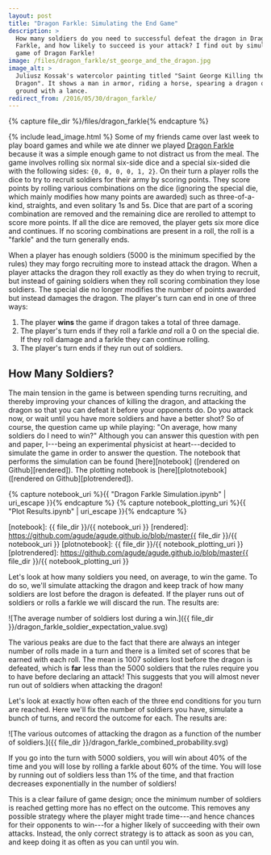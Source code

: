 ```yaml
---
layout: post
title: "Dragon Farkle: Simulating the End Game"
description: >
  How many soldiers do you need to successful defeat the dragon in Dragon
  Farkle, and how likely to succeed is your attack? I find out by simulating a
  game of Dragon Farkle!
image: /files/dragon_farkle/st_george_and_the_dragon.jpg
image_alt: >
  Juliusz Kossak's watercolor painting titled "Saint George Killing the
  Dragon". It shows a man in armor, riding a horse, spearing a dragon on the
  ground with a lance.
redirect_from: /2016/05/30/dragon_farkle/
---
```


{% capture file_dir %}/files/dragon_farkle{% endcapture %}

{% include lead_image.html %} 
Some of my friends came over last week to play board games and while we ate
dinner we played [Dragon Farkle][dragonfarkle] because it was a simple enough
game to not distract us from the meal. The game involves rolling six normal
six-side dice and a special six-sided die with the following sides: `{0, 0, 0,
0, 1, 2}`. On their turn a player rolls the dice to try to recruit soldiers
for their army by scoring points. They score points by rolling various
combinations on the dice (ignoring the special die, which mainly modifies how
many points are awarded) such as three-of-a-kind, straights, and even solitary
1s and 5s. Dice that are part of a scoring combination are removed and the
remaining dice are rerolled to attempt to score more points. If all the dice
are removed, the player gets six more dice and continues. If no scoring
combinations are present in a roll, the roll is a "farkle" and the turn
generally ends.

[dragonfarkle]: https://www.zmangames.com/en/products/dragon-farkle/

When a player has enough soldiers (5000 is the minimum specified by the rules)
they may forgo recruiting more to instead attack the dragon. When a player
attacks the dragon they roll exactly as they do when trying to recruit, but
instead of gaining soldiers when they roll scoring combination they lose
soldiers. The special die no longer modifies the number of points awarded but
instead damages the dragon. The player's turn can end in one of three ways:

1. The player **wins** the game if dragon takes a total of three damage.
2. The player's turn ends if they roll a farkle *and* roll a 0 on the special
   die. If they roll damage and a farkle they can continue rolling.
3. The player's turn ends if they run out of soldiers.

## How Many Soldiers?

The main tension in the game is between spending turns recruiting, and thereby
improving your chances of killing the dragon, and attacking the dragon so that
you can defeat it before your opponents do. Do you attack now, or wait until
you have more soldiers and have a better shot? So of course, the question came
up while playing: "On average, how many soldiers do I need to win?" Although
you can answer this question with pen and paper, I---being an experimental
physicist at heart---decided to simulate the game in order to answer the
question. The notebook that performs the simulation can be found
[here][notebook] ([rendered on Github][rendered]). The plotting notebook is
[here][plotnotebook] ([rendered on Github][plotrendered]).

{% capture notebook_uri %}{{ "Dragon Farkle Simulation.ipynb" | uri_escape }}{% endcapture %} 
{% capture notebook_plotting_uri %}{{ "Plot Results.ipynb" | uri_escape }}{% endcapture %} 

[notebook]: {{ file_dir }}/{{ notebook_uri }}
[rendered]: https://github.com/agude/agude.github.io/blob/master{{ file_dir }}/{{ notebook_uri }}
[plotnotebook]: {{ file_dir }}/{{ notebook_plotting_uri }}
[plotrendered]: https://github.com/agude/agude.github.io/blob/master{{ file_dir }}/{{ notebook_plotting_uri }}

Let's look at how many soldiers you need, on average, to win the game.
To do so, we'll simulate attacking the dragon and keep track of how many
soldiers are lost before the dragon is defeated. If the player runs out of
soldiers or rolls a farkle we will discard the run. The results are:

![The average number of soldiers lost during a win.]({{ file_dir
}}/dragon_farkle_soldier_expectation_value.svg)

The various peaks are due to the fact that there are always an integer number
of rolls made in a turn and there is a limited set of scores that be earned
with each roll. The mean is 1007 soldiers lost before the dragon is defeated,
which is **far** less than the 5000 soldiers that the rules require you to
have before declaring an attack! This suggests that you will almost never run
out of soldiers when attacking the dragon!

Let's look at exactly how often each of the three end conditions for you turn
are reached. Here we'll fix the number of soldiers you have, simulate a bunch
of turns, and record the outcome for each. The results are:

![The various outcomes of attacking the dragon as a function of the number of
soldiers.]({{ file_dir }}/dragon_farkle_combined_probability.svg)

If you go into the turn with 5000 soldiers, you will win about 40% of the time
and you will lose by rolling a farkle about 60% of the time. You will lose by
running out of soldiers less than 1% of the time, and that fraction decreases
exponentially in the number of soldiers!

This is a clear failure of game design; once the minimum number of soldiers is
reached getting more has no effect on the outcome. This removes any possible
strategy where the player might trade time---and hence chances for their
opponents to win---for a higher likely of succeeding with their own attacks.
Instead, the only correct strategy is to attack as soon as you can, and keep
doing it as often as you can until you win.
